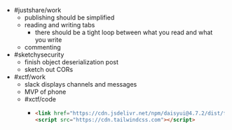 - #justshare/work
	- publishing should be simplified
	- reading and writing tabs
		- there should be a tight loop between what you read and what you write
	- commenting
- #sketchysecurity
	- finish object deserialization post
	- sketch out CORs
- #xctf/work
	- slack displays channels and messages
	- MVP of phone
	- #xctf/code
		- ```html
		  <link href="https://cdn.jsdelivr.net/npm/daisyui@4.7.2/dist/full.min.css" rel="stylesheet" type="text/css" />
		  <script src="https://cdn.tailwindcss.com"></script>
		  ```
